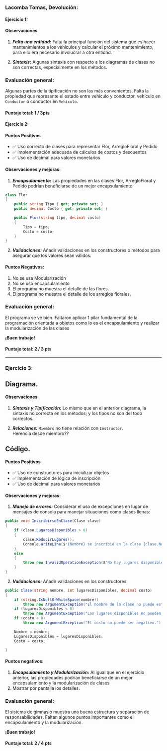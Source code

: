 ### Lacomba Tomas, Devolución:

#### Ejercicio 1:

#### Observaciones

1. **_Falta una entidad:_**
   Falta la principal función del sistema que es hacer mantenimientos a los vehículos y calcular el próximo mantenimiento, para ello era necesario involucrar a otra entidad.

2. **_Sintaxis:_**
   Algunas sintaxis con respecto a los diagramas de clases no son correctas, especialmente en los métodos.

### Evaluación general:

Algunas partes de la tipificación no son las más convenientes.
Falta la propiedad que represente el estado entre vehículo y conductor, vehículo en `Conductor` o conductor en `Vehículo`.

#### Puntaje total: **1 / 3pts**

#### Ejercicio 2:

#### Puntos Positivos

- ✅ Uso correcto de clases para representar Flor, ArregloFloral y Pedido
- ✅ Implementación adecuada de cálculos de costos y descuentos
- ✅ Uso de decimal para valores monetarios

#### Observaciones y mejoras:

1. **_Encapsulamiento:_**
   Las propiedades en las clases Flor, ArregloFloral y Pedido podrían beneficiarse de un mejor encapsulamiento:

```csharp
class Flor
{
    public string Tipo { get; private set; }
    public decimal Costo { get; private set; }

    public Flor(string tipo, decimal costo)
    {
        Tipo = tipo;
        Costo = costo;
    }
}
```

2. **_Validaciones:_**
   Añadir validaciones en los constructores o métodos para asegurar que los valores sean válidos.

#### Puntos Negativos:

1. No se usa Modularización
2. No se usó encapsulamiento
3. El programa no muestra el detalle de las flores.
4. El programa no muestra el detalle de los arreglos florales.

### Evaluación general:

El programa se ve bien. Faltaron aplicar 1 pilar fundamental de la programación orientada a objetos como lo es el encapsulamiento y realizar la modularización de las clases

**¡Buen trabajo!**

#### Puntaje total: **2 / 3 pts**

---

### Ejercicio 3:

## Diagrama.

#### Observaciones

1. **_Sintaxis y Tipificación:_**
   Lo mismo que en el anterior diagrama, la sintaxis no correcta en los métodos; y los tipos no son del todo correctos.

2. **_Relaciones:_**
   `Miembro` no tiene relación con `Instructor`. <br>
   Herencia desde miembro??

## Código.

#### Puntos Positivos

- ✅ Uso de constructores para inicializar objetos
- ✅ Implementación de lógica de inscripción
- ✅ Uso de decimal para valores monetarios

#### Observaciones y mejoras:

1. **_Manejo de errores:_**
   Considerar el uso de excepciones en lugar de mensajes de consola para manejar situaciones como clases llenas:

```csharp
public void InscribirseEnClase(Clase clase)
{
    if (clase.LugaresDisponibles > 0)
    {
        clase.ReducirLugares();
        Console.WriteLine($"{Nombre} se inscribió en la clase {clase.Nombre}.");
    }
    else
    {
        throw new InvalidOperationException($"No hay lugares disponibles en la clase {clase.Nombre}.");
    }
}
```

2. **_Validaciones:_**
   Añadir validaciones en los constructores:

```csharp
public Clase(string nombre, int lugaresDisponibles, decimal costo)
{
    if (string.IsNullOrWhiteSpace(nombre))
        throw new ArgumentException("El nombre de la clase no puede estar vacío.");
    if (lugaresDisponibles < 0)
        throw new ArgumentException("Los lugares disponibles no pueden ser negativos.");
    if (costo < 0)
        throw new ArgumentException("El costo no puede ser negativo.");

    Nombre = nombre;
    LugaresDisponibles = lugaresDisponibles;
    Costo = costo;

}
```

#### Puntos negativos:

1. **_Encapsulamiento y Modularización:_**
   Al igual que en el ejercicio anterior, las propiedades podrían beneficiarse de un mejor encapsulamiento y la modularización de clases
2. Mostrar por pantalla los detalles.

### Evaluación general:

El sistema de gimnasio muestra una buena estructura y separación de responsabilidades. Faltan algunos puntos importantes como el encapsulamiento y la modularización.

**¡Buen trabajo!**

#### Puntaje total: **2 / 4 pts**

